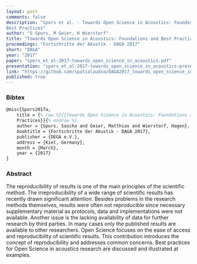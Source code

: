 ```yaml
---
layout: post
comments: false
description: "Spors et al. - Towards Open Science in Acoustics: Foundations and
Best Practices"
author: "S Spors, M Geier, H Wierstorf"
title: "Towards Open Science in Acoustics: Foundations and Best Practices"
proceedings: "Fortschritte der Akustik - DAGA 2017"
short: "DAGA"
year: "2017"
paper: "spors_et_al-2017-towards_open_science_in_acoustics.pdf"
presentation: "spors_et_al-2017-towards_open_science_in_acoustics-presentation.pdf"
link: "https://github.com/spatialaudio/DAGA2017_towards_open_science_in_acoustics"
published: true
---
```


### Bibtex

```latex
@misc{Spors2017a,
    title = {% raw %}{{Towards Open Science in Acoustics: Foundations and Best
    Practices}}{% endraw %},
    author = {Spors, Sascha and Geier, Matthias and Wierstorf, Hagen},
    booktitle = {Fortschritte der Akustik - DAGA 2017},
    publisher = {DEGA e.V.},
    address = {Kiel, Germany},
    month = {March},
    year = {2017}
}
```

### Abstract

The reproducibility of results is one of the main principles of the scientific
method. The irreproducibility of a wide range of scientific results has recently
drawn significant attention. Besides problems in the research methods
themselves, results were often not reproducible since necessary supplementary
material as protocols, data and implementations were not available. Another
issue is the lacking availability of data for further research by third parties.
In many cases only the published results are available to other researchers.
Open Science focuses on the ease of access and reproducibility of scientific
results. This contribution introduces the concept of reproducibility and
addresses common concerns. Best practices for Open Science in acoustics research
are discussed and illustrated at examples.
